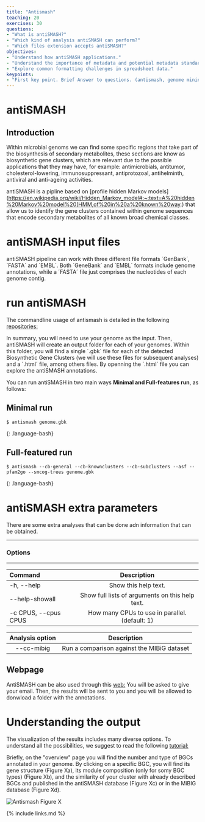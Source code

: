 ```yaml
---
title: "Antismash"
teaching: 20
exercises: 30
questions:
- "What is antiSMASH?"
- "Which kind of analysis antiSMASH can perform?"
- "Which files extension accepts antiSMASH?"
objectives:
- "Understand how antiSMASH applications."
- "Understand the importance of metadata and potential metadata standards."
- "Explore common formatting challenges in spreadsheet data."
keypoints:
- "First key point. Brief Answer to questions. (antismash, genome mining, secondary metabolism, bacteria, bioactive coumpounds)"
---
```


# antiSMASH

## Introduction

Within microbial genoms we can find some specific regions that take part of the biosynthesis of secondary metabolites, these sections are know as biosynthetic gene clusters, which are relevant due to the possible applications that they may have, for example: antimicrobials, antitumor, cholesterol-lowering, immunosuppressant, antiprotozoal, antihelminth, antiviral and anti-ageing activities.

antiSMASH is a pipline based on [profile hidden Markov models](https://en.wikipedia.org/wiki/Hidden_Markov_model#:~:text=A%20hidden%20Markov%20model%20(HMM,of%20in%20a%20known%20way.) that allow us to identify the gene clusters contained within genome sequences that encode secondary metabolites of all known broad chemical classes.

# antiSMASH input files

  antiSMASH pipeline can work with three different file formats ´GenBank´, ´FASTA´ and ´EMBL´. Both ´GeneBank´ and ´EMBL´ formats include genome annotations, while a ´FASTA´ file just comprises the nucleotides of each genome contig. 


# run antiSMASH 

The commandline usage of antismash is detailed in the following [repositories:](https://docs.antismash.secondarymetabolites.org/command_line/)

In summary, you will need to use your genome as the input. Then, antiSMASH will create an output folder for each of your genomes. Within this folder, you will find a single ´.gbk´ file for each of the detected Biosynthetic Gene Clusters (we will use these files for subsequent analyses) and a ´.html´ file, among others files. By openning the ´.html´ file you can explore the antiSMASH annotations.

You can run antiSMASH in two main ways **Minimal and Full-features run**, as follows:
## Minimal run
~~~
$ antismash genome.gbk
~~~
{: .language-bash}

## Full-featured run
~~~
$ antismash --cb-general --cb-knownclusters --cb-subclusters --asf --pfam2go --smcog-trees genome.gbk
~~~
{: .language-bash}

# antiSMASH extra parameters

There are some extra analyses that can be done adn information that can be obtained.

--------
### Options
--------

| Command               | Description |
| :---                  |    :----:   |
| -h, --help            | Show this help text. |
| --help-showall        | Show full lists of arguments on this help text. |
|  -c CPUS, --cpus CPUS |  How many CPUs to use in parallel. (default: 1) |


| Analysis option | Description |
| :----: | :----: |
| --cc-mibig                    | Run a comparison against the MIBiG dataset |

## Webpage
AntiSMASH can be also used through this [web:](https://antismash.secondarymetabolites.org/#!/start)
You will be asked to give your email. Then, the results will be sent to you and you will be allowed to donwload a folder with the annotations.

# Understanding the output

The visualization of the results includes many diverse options. To understand all the possibilities, we suggest to read the following [tutorial:](https://docs.antismash.secondarymetabolites.org/understanding_output/)

Briefly, on the "overview" page you will find the number and type of BGCs annotated in your genome. By clicking on a specific BGC, you will find its gene structure (Figure Xa), its module composition (only for somy BGC types) (Figure Xb), and the similarity of your cluster with already described BGCs and published in the antiSMASH database (Figure Xc) or in the MiBIG database (Figure Xd). 

![Antismash](https://github.com/AxelRamosGarcia/Genome-Mining/blob/gh-pages/fig/antismash_cluster.png)
Figure X

{% include links.md %}
